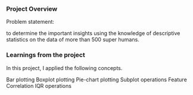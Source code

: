 ### Project Overview

 Problem statement:
 
to determine the important insights using the knowledge of descriptive statistics on the data of more than 500 super humans.


### Learnings from the project

 In this project, I applied the following concepts.

Bar plotting
Boxplot plotting
Pie-chart plotting
Subplot operations
Feature Correlation
IQR operations



